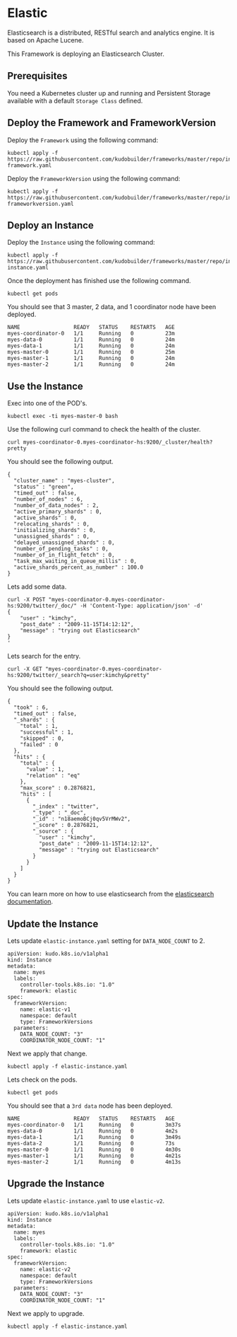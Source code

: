 # Elastic

Elasticsearch is a distributed, RESTful search and analytics engine. It is based on Apache Lucene.

This Framework is deploying an Elasticsearch Cluster.

## Prerequisites

You need a Kubernetes cluster up and running and Persistent Storage available with a default `Storage Class` defined.


## Deploy the Framework and FrameworkVersion

Deploy the `Framework` using the following command:
```
kubectl apply -f https://raw.githubusercontent.com/kudobuilder/frameworks/master/repo/incubating/elastic/versions/0/elastic-framework.yaml
```

Deploy the `FrameworkVersion` using the following command:
```
kubectl apply -f https://raw.githubusercontent.com/kudobuilder/frameworks/master/repo/incubating/elastic/versions/0/elastic-frameworkversion.yaml
```


## Deploy an Instance

Deploy the `Instance` using the following command:
```
kubectl apply -f https://raw.githubusercontent.com/kudobuilder/frameworks/master/repo/incubating/elastic/versions/0/elastic-instance.yaml
```

Once the deployment has finished use the following command.
```
kubectl get pods
```

You should see that 3 master, 2 data, and 1 coordinator node have been deployed.

```
NAME                 READY   STATUS    RESTARTS   AGE
myes-coordinator-0   1/1     Running   0          23m
myes-data-0          1/1     Running   0          24m
myes-data-1          1/1     Running   0          24m
myes-master-0        1/1     Running   0          25m
myes-master-1        1/1     Running   0          24m
myes-master-2        1/1     Running   0          24m
```

## Use the Instance

Exec into one of the POD's.
```
kubectl exec -ti myes-master-0 bash
```

Use the following curl command to check the health of the cluster.
```
curl myes-coordinator-0.myes-coordinator-hs:9200/_cluster/health?pretty
```

You should see the following output.
```
{
  "cluster_name" : "myes-cluster",
  "status" : "green",
  "timed_out" : false,
  "number_of_nodes" : 6,
  "number_of_data_nodes" : 2,
  "active_primary_shards" : 0,
  "active_shards" : 0,
  "relocating_shards" : 0,
  "initializing_shards" : 0,
  "unassigned_shards" : 0,
  "delayed_unassigned_shards" : 0,
  "number_of_pending_tasks" : 0,
  "number_of_in_flight_fetch" : 0,
  "task_max_waiting_in_queue_millis" : 0,
  "active_shards_percent_as_number" : 100.0
}
```

Lets add some data.
```
curl -X POST "myes-coordinator-0.myes-coordinator-hs:9200/twitter/_doc/" -H 'Content-Type: application/json' -d'
{
    "user" : "kimchy",
    "post_date" : "2009-11-15T14:12:12",
    "message" : "trying out Elasticsearch"
}
'
```

Lets search for the entry.
```
curl -X GET "myes-coordinator-0.myes-coordinator-hs:9200/twitter/_search?q=user:kimchy&pretty"
```

You should see the following output.
```
{
  "took" : 6,
  "timed_out" : false,
  "_shards" : {
    "total" : 1,
    "successful" : 1,
    "skipped" : 0,
    "failed" : 0
  },
  "hits" : {
    "total" : {
      "value" : 1,
      "relation" : "eq"
    },
    "max_score" : 0.2876821,
    "hits" : [
      {
        "_index" : "twitter",
        "_type" : "_doc",
        "_id" : "n18aemoBCj0qv5VrMWv2",
        "_score" : 0.2876821,
        "_source" : {
          "user" : "kimchy",
          "post_date" : "2009-11-15T14:12:12",
          "message" : "trying out Elasticsearch"
        }
      }
    ]
  }
}
```

You can learn more on how to use elasticsearch from the [elasticsearch documentation](https://www.elastic.co/guide/en/elasticsearch/reference/current/index.html).

## Update the Instance

Lets update `elastic-instance.yaml` setting for `DATA_NODE_COUNT` to 2.
```
apiVersion: kudo.k8s.io/v1alpha1
kind: Instance
metadata:
  name: myes
  labels:
    controller-tools.k8s.io: "1.0"
    framework: elastic
spec:
  frameworkVersion:
    name: elastic-v1
    namespace: default
    type: FrameworkVersions
  parameters:
    DATA_NODE_COUNT: "3"
    COORDINATOR_NODE_COUNT: "1"
```

Next we apply that change.
```
kubectl apply -f elastic-instance.yaml
```

Lets check on the pods.
```
kubectl get pods
```

You should see that a `3rd data` node has been deployed.
```
NAME                 READY   STATUS    RESTARTS   AGE
myes-coordinator-0   1/1     Running   0          3m37s
myes-data-0          1/1     Running   0          4m2s
myes-data-1          1/1     Running   0          3m49s
myes-data-2          1/1     Running   0          73s
myes-master-0        1/1     Running   0          4m30s
myes-master-1        1/1     Running   0          4m21s
myes-master-2        1/1     Running   0          4m13s
```


## Upgrade the Instance

Lets update `elastic-instance.yaml` to use `elastic-v2`.
```
apiVersion: kudo.k8s.io/v1alpha1
kind: Instance
metadata:
  name: myes
  labels:
    controller-tools.k8s.io: "1.0"
    framework: elastic
spec:
  frameworkVersion:
    name: elastic-v2
    namespace: default
    type: FrameworkVersions
  parameters:
    DATA_NODE_COUNT: "3"
    COORDINATOR_NODE_COUNT: "1"
```

Next we apply to upgrade.
```
kubectl apply -f elastic-instance.yaml
```
